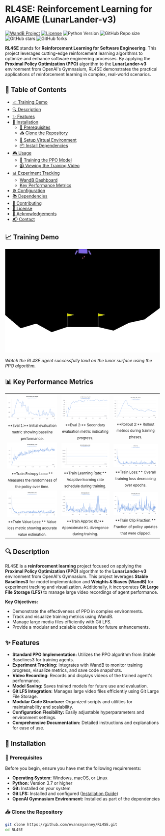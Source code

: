# RL4SE: Reinforcement Learning for AIGAME (LunarLander-v3)

<!-- WandB Badge -->
[![WandB Project](https://img.shields.io/badge/Weights%20%26%20Biases-Project-blue?logo=wandb)](https://wandb.ai/evansnyanney-ohio-university/sb3-lunar-lander-Evans%20Nyanney?nw=nwuserevansnyanney)
[![License](https://img.shields.io/badge/license-MIT-blue.svg)](https://raw.githubusercontent.com/evansnyanney/RL4SE/main/LICENSE)
![Python Version](https://img.shields.io/badge/python-3.7%2B-blue)
![GitHub Repo size](https://img.shields.io/github/repo-size/evansnyanney/RL4SE)
![GitHub stars](https://img.shields.io/github/stars/evansnyanney/RL4SE?style=social)
![GitHub forks](https://img.shields.io/github/forks/evansnyanney/RL4SE?style=social)

**RL4SE** stands for **Reinforcement Learning for Software Engineering**. This project leverages cutting-edge reinforcement learning algorithms to optimize and enhance software engineering processes. By applying the **Proximal Policy Optimization (PPO)** algorithm to the **LunarLander-v3** environment from OpenAI's Gymnasium, RL4SE demonstrates the practical applications of reinforcement learning in complex, real-world scenarios.

## 📝 Table of Contents

- [📈 Training Demo](#training-demo)
- [🔍 Description](#description)
- [✨ Features](#features)
- [🚀 Installation](#installation)
  - [🔧 Prerequisites](#prerequisites)
  - [📥 Clone the Repository](#clone-the-repository)
  - [🐍 Setup Virtual Environment](#setup-virtual-environment)
  - [📦 Install Dependencies](#install-dependencies)
- [🎮 Usage](#usage)
  - [🔄 Training the PPO Model](#training-the-ppo-model)
  - [📹 Viewing the Training Video](#viewing-the-training-video)
- [📊 Experiment Tracking](#experiment-tracking)
  - [WandB Dashboard](#wandb-dashboard)
  - [Key Performance Metrics](#key-performance-metrics)
- [⚙️ Configuration](#configuration)
- [📚 Dependencies](#dependencies)
- [🤝 Contributing](#contributing)
- [📜 License](#license)
- [🙏 Acknowledgements](#acknowledgements)
- [📬 Contact](#contact)

## 📈 Training Demo


<img src="https://github.com/evansnyanney/RL4SE/blob/main/training-demo.gif?raw=true" alt="RL4SE Agent Training Demo" width="1000"/>

*Watch the RL4SE agent successfully land on the lunar surface using the PPO algorithm.*




## 📊 Key Performance Metrics

<table>
  <tr>
    <td align="center">
      <img src="https://github.com/evansnyanney/RL4SE/blob/main/performance_metrics/eval1.png?raw=true" alt="Eval 1" width="250"/><br/>
      <sub>**Eval 1:** Initial evaluation metric showing baseline performance.</sub>
    </td>
    <td align="center">
      <img src="https://github.com/evansnyanney/RL4SE/blob/main/performance_metrics/eval2.png?raw=true" alt="Eval 2" width="250"/><br/>
      <sub>**Eval 2:** Secondary evaluation metric indicating progress.</sub>
    </td>
    <td align="center">
      <img src="https://github.com/evansnyanney/RL4SE/blob/main/performance_metrics/rollout2.png?raw=true" alt="Rollout 2" width="250"/><br/>
      <sub>**Rollout 2:** Rollout metrics during training phases.</sub>
    </td>
  </tr>
  <tr>
    <td align="center">
      <img src="https://github.com/evansnyanney/RL4SE/blob/main/performance_metrics/train_entropy_loss.png?raw=true" alt="Train Entropy Loss" width="250"/><br/>
      <sub>**Train Entropy Loss:** Measures the randomness of the policy over time.</sub>
    </td>
    <td align="center">
      <img src="https://github.com/evansnyanney/RL4SE/blob/main/performance_metrics/train_learning_rate.png?raw=true" alt="Train Learning Rate" width="250"/><br/>
      <sub>**Train Learning Rate:** Adaptive learning rate schedule during training.</sub>
    </td>
    <td align="center">
      <img src="https://github.com/evansnyanney/RL4SE/blob/main/performance_metrics/train_loss.png?raw=true" alt="Train Loss" width="250"/><br/>
      <sub>**Train Loss:** Overall training loss decreasing over epochs.</sub>
    </td>
  </tr>
  <tr>
    <td align="center">
      <img src="https://github.com/evansnyanney/RL4SE/blob/main/performance_metrics/train_value_loss.png?raw=true" alt="Train Value Loss" width="250"/><br/>
      <sub>**Train Value Loss:** Value loss metric showing accurate value estimation.</sub>
    </td>
    <td align="center">
      <img src="https://github.com/evansnyanney/RL4SE/blob/main/performance_metrics/train_approx_kl.png?raw=true" alt="Train Approx KL" width="250"/><br/>
      <sub>**Train Approx KL:** Approximate KL divergence during training.</sub>
    </td>
    <td align="center">
      <img src="https://github.com/evansnyanney/RL4SE/blob/main/performance_metrics/train_clip_fraction%20.png?raw=true" alt="Train Clip Fraction" width="250"/><br/>
      <sub>**Train Clip Fraction:** Fraction of policy updates that were clipped.</sub>
    </td>
  </tr>
</table>



## 🔍 Description

RL4SE is a **reinforcement learning** project focused on applying the **Proximal Policy Optimization (PPO)** algorithm to the **LunarLander-v3** environment from OpenAI's Gymnasium. This project leverages **Stable Baselines3** for model implementation and **Weights & Biases (WandB)** for experiment tracking and visualization. Additionally, it incorporates **Git Large File Storage (LFS)** to manage large video recordings of agent performance.

**Key Objectives:**

- Demonstrate the effectiveness of PPO in complex environments.
- Track and visualize training metrics using WandB.
- Manage large media files efficiently with Git LFS.
- Provide a modular and scalable codebase for future enhancements.

## ✨ Features

- **Standard PPO Implementation:** Utilizes the PPO algorithm from Stable Baselines3 for training agents.
- **Experiment Tracking:** Integrates with WandB to monitor training progress, visualize metrics, and save code snapshots.
- **Video Recording:** Records and displays videos of the trained agent's performance.
- **Model Saving:** Saves trained models for future use and evaluation.
- **Git LFS Integration:** Manages large video files efficiently using Git Large File Storage.
- **Modular Code Structure:** Organized scripts and utilities for maintainability and scalability.
- **Configuration Flexibility:** Easily adjustable hyperparameters and environment settings.
- **Comprehensive Documentation:** Detailed instructions and explanations for ease of use.

## 🚀 Installation

### 🔧 Prerequisites

Before you begin, ensure you have met the following requirements:

- **Operating System:** Windows, macOS, or Linux
- **Python:** Version 3.7 or higher
- **Git:** Installed on your system
- **Git LFS:** Installed and configured ([Installation Guide](https://git-lfs.github.com/))
- **OpenAI Gymnasium Environment:** Installed as part of the dependencies

### 📥 Clone the Repository

```bash
git clone https://github.com/evansnyanney/RL4SE.git
cd RL4SE
